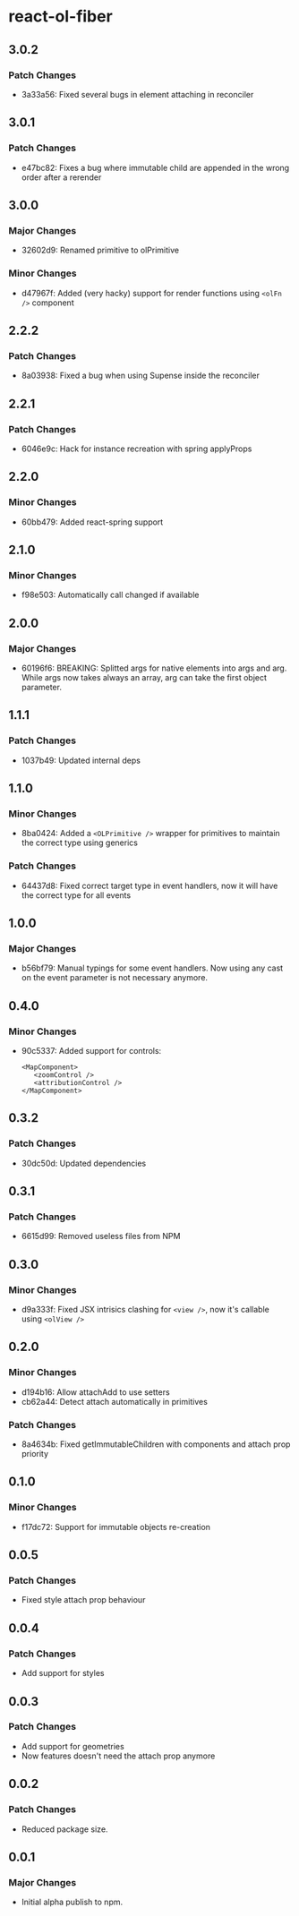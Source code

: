 # react-ol-fiber

## 3.0.2

### Patch Changes

- 3a33a56: Fixed several bugs in element attaching in reconciler

## 3.0.1

### Patch Changes

- e47bc82: Fixes a bug where immutable child are appended in the wrong order after a rerender

## 3.0.0

### Major Changes

- 32602d9: Renamed primitive to olPrimitive

### Minor Changes

- d47967f: Added (very hacky) support for render functions using `<olFn />` component

## 2.2.2

### Patch Changes

- 8a03938: Fixed a bug when using Supense inside the reconciler

## 2.2.1

### Patch Changes

- 6046e9c: Hack for instance recreation with spring applyProps

## 2.2.0

### Minor Changes

- 60bb479: Added react-spring support

## 2.1.0

### Minor Changes

- f98e503: Automatically call changed if available

## 2.0.0

### Major Changes

- 60196f6: BREAKING: Splitted args for native elements into args and arg. While args now takes always an array, arg can take the first object parameter.

## 1.1.1

### Patch Changes

- 1037b49: Updated internal deps

## 1.1.0

### Minor Changes

- 8ba0424: Added a `<OLPrimitive />` wrapper for primitives to maintain the correct type using generics

### Patch Changes

- 64437d8: Fixed correct target type in event handlers, now it will have the correct type for all events

## 1.0.0

### Major Changes

- b56bf79: Manual typings for some event handlers. Now using any cast on the event parameter is not necessary anymore.

## 0.4.0

### Minor Changes

- 90c5337: Added support for controls:

  ```
  <MapComponent>
     <zoomControl />
     <attributionControl />
  </MapComponent>
  ```

## 0.3.2

### Patch Changes

- 30dc50d: Updated dependencies

## 0.3.1

### Patch Changes

- 6615d99: Removed useless files from NPM

## 0.3.0

### Minor Changes

- d9a333f: Fixed JSX intrisics clashing for `<view />`, now it's callable using `<olView />`

## 0.2.0

### Minor Changes

- d194b16: Allow attachAdd to use setters
- cb62a44: Detect attach automatically in primitives

### Patch Changes

- 8a4634b: Fixed getImmutableChildren with components and attach prop priority

## 0.1.0

### Minor Changes

- f17dc72: Support for immutable objects re-creation

## 0.0.5

### Patch Changes

- Fixed style attach prop behaviour

## 0.0.4

### Patch Changes

- Add support for styles

## 0.0.3

### Patch Changes

- Add support for geometries
- Now features doesn't need the attach prop anymore

## 0.0.2

### Patch Changes

- Reduced package size.

## 0.0.1

### Major Changes

- Initial alpha publish to npm.

